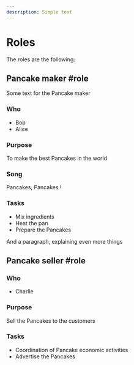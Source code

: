 ```yaml
---
description: Simple text
---
```


# Roles

The roles are the following: 

## Pancake maker #role

Some text for the Pancake maker

### Who

- Bob
- Alice

### Purpose

To make the best Pancakes in the world

### Song

Pancakes, Pancakes !

### Tasks

- Mix ingredients
- Heat the pan
- Prepare the Pancakes

And a paragraph, explaining even more things

## Pancake seller #role

### Who

- Charlie

### Purpose

Sell the Pancakes to the customers

### Tasks

- Coordination of Pancake economic activities
- Advertise the Pancakes
